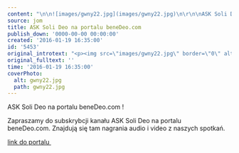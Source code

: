 ```yaml
---
content: "\n\n![images/gwny22.jpg](images/gwny22.jpg)\n\r\n\nASK Soli Deo na portalu beneDeo.com !\n\r\n\nZapraszamy do subskrybcji kanału ASK Soli Deo na portalu beneDeo.com.\_Znajdują się tam nagrania audio i video z naszych spotkań.\_\n\r\n\n[link do portalu\_](http://benedeo.com/authors/36-akademickie-stowarzyszenie-katolickie-soli-deo)\n"
source: jom
title: ASK Soli Deo na portalu beneDeo.com
publish_down: '0000-00-00 00:00:00'
created: '2016-01-19 16:35:00'
id: '5453'
original_introtext: "<p><img src=\"images/gwny22.jpg\" border=\"0\" alt=\"\" /></p>\r\n<p>ASK Soli Deo na portalu beneDeo.com !</p>\r\n<p>Zapraszamy do subskrybcji kanału ASK Soli Deo na portalu beneDeo.com.\_Znajdują się tam nagrania audio i video z naszych spotkań.\_</p>\r\n<p><a href=\"http://benedeo.com/authors/36-akademickie-stowarzyszenie-katolickie-soli-deo\" target=\"_blank\">link do portalu\_</a></p>"
original_fulltext: ''
time: '2016-01-19 16:35:00'
coverPhoto:
  alt: gwny22.jpg
  path: gwny22.jpg
---
```

ASK Soli Deo na portalu beneDeo.com !


Zapraszamy do subskrybcji kanału ASK Soli Deo na portalu beneDeo.com. Znajdują się tam nagrania audio i video z naszych spotkań. 


[link do portalu ](http://benedeo.com/authors/36-akademickie-stowarzyszenie-katolickie-soli-deo)


<!--{{json:{"created_date":"2016-01-19 16:35:00","publish_down":"0000-00-00 00:00:00","id":"5453"}}}-->
